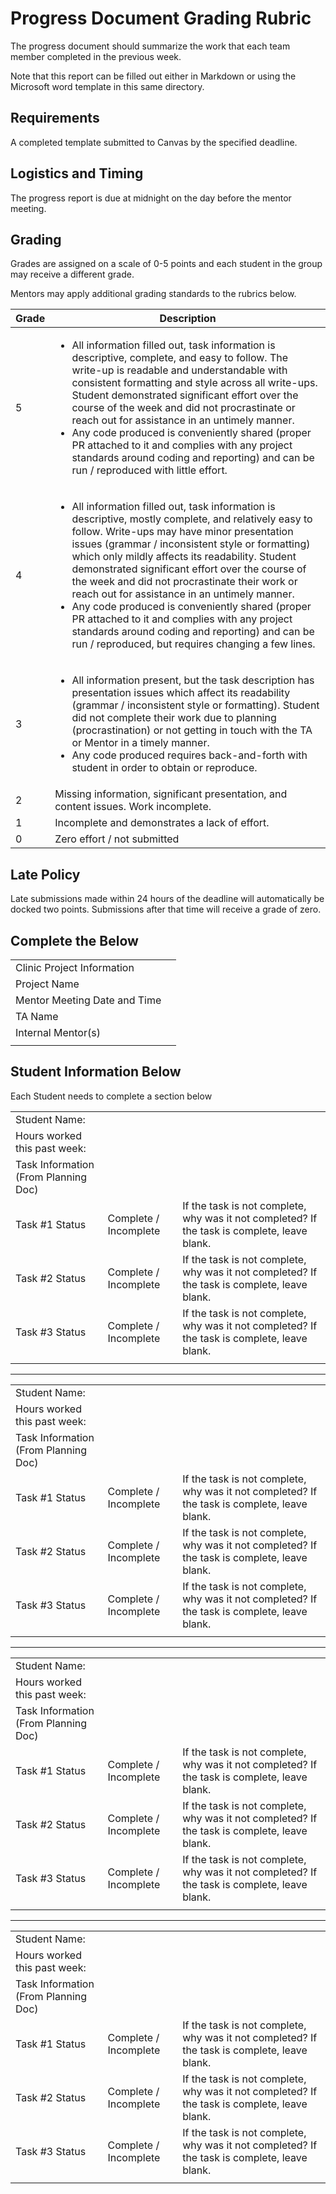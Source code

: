 # Progress Document Grading Rubric

The progress document should summarize the work that each team member completed in the previous week. 

Note that this report can be filled out either in Markdown or using the Microsoft word template in this same directory.


## Requirements 
A completed template submitted to Canvas by the specified deadline.

## Logistics and Timing 
The progress report is due at midnight on the day before the mentor meeting. 

## Grading 
Grades are assigned on a scale of 0-5 points and each student in the group may receive a different grade. 

Mentors may apply additional grading standards to the rubrics below.

| Grade | Description | 
| ----------- | ----------- |
| 5 | <ul><li>All information filled out, task information is descriptive, complete, and easy to follow. The write-up is readable and understandable with consistent formatting and style across all write-ups. Student demonstrated significant effort over the course of the week and did not procrastinate or reach out for assistance in an untimely manner.</li><li>Any code produced is conveniently shared (proper PR attached to it and complies with any project standards around coding and reporting) and can be run / reproduced with little effort. </li></ul>| 
| 4 | <ul><li>All information filled out, task information is descriptive, mostly complete, and relatively easy to follow.  Write-ups may have minor presentation issues (grammar / inconsistent style or formatting) which only mildly affects its readability. Student demonstrated significant effort over the course of the week and did not procrastinate their work or reach out for assistance in an untimely manner.</li><li>Any code produced is conveniently shared (proper PR attached to it and complies with any project standards around coding and reporting) and can be run / reproduced, but requires changing a few lines. </li></ul> | 
| 3 | <ul><li>All information present, but the task description has presentation issues which affect its readability (grammar / inconsistent style or formatting). Student did not complete their work due to planning (procrastination) or not getting in touch with the TA or Mentor in a timely manner.</li> <li>Any code produced requires back-and-forth with student in order to obtain or reproduce.</li></ul> | 
| 2 | Missing information, significant presentation, and content issues. Work incomplete. |
| 1 | Incomplete and demonstrates a lack of effort. | 
|0 | Zero effort / not submitted|


## Late Policy
Late submissions made within 24 hours of the deadline will automatically be docked two points. Submissions after that time will receive a grade of zero.

## Complete the Below

|  |  | 
| --- | --- |  
| Clinic Project Information |  |
| Project Name | |
| Mentor Meeting Date and Time | |
| TA Name | |
| Internal Mentor(s) | |
| | | 

## Student Information Below
Each Student needs to complete a section below
 
| | | | 
| --- | --- |  --- | 
| Student Name: | | |
| Hours worked this past week: | | |
| Task Information (From Planning Doc) | | |
| Task #1 Status | Complete / Incomplete | If the task is not complete, why was it not completed? If the task is complete, leave blank.|
| Task #2 Status | Complete / Incomplete | If the task is not complete, why was it not completed? If the task is complete, leave blank.
| Task #3 Status | Complete / Incomplete | If the task is not complete, why was it not completed? If the task is complete, leave blank.
| | | |
 
---
 
| | | | 
| --- | --- |  --- | 
| Student Name: | | |
| Hours worked this past week: | | |
| Task Information (From Planning Doc) | | |
| Task #1 Status | Complete / Incomplete | If the task is not complete, why was it not completed? If the task is complete, leave blank.|
| Task #2 Status | Complete / Incomplete | If the task is not complete, why was it not completed? If the task is complete, leave blank.
| Task #3 Status | Complete / Incomplete | If the task is not complete, why was it not completed? If the task is complete, leave blank.
| | | |

---
 
| | | | 
| --- | --- |  --- | 
| Student Name: | | |
| Hours worked this past week: | | |
| Task Information (From Planning Doc) | | |
| Task #1 Status | Complete / Incomplete | If the task is not complete, why was it not completed? If the task is complete, leave blank.|
| Task #2 Status | Complete / Incomplete | If the task is not complete, why was it not completed? If the task is complete, leave blank.
| Task #3 Status | Complete / Incomplete | If the task is not complete, why was it not completed? If the task is complete, leave blank.
| | | |

--- 

| | | | 
| --- | --- |  --- | 
| Student Name: | | |
| Hours worked this past week: | | |
| Task Information (From Planning Doc) | | |
| Task #1 Status | Complete / Incomplete | If the task is not complete, why was it not completed? If the task is complete, leave blank.|
| Task #2 Status | Complete / Incomplete | If the task is not complete, why was it not completed? If the task is complete, leave blank.
| Task #3 Status | Complete / Incomplete | If the task is not complete, why was it not completed? If the task is complete, leave blank.
| | | |
